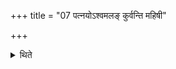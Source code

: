 +++
title = "07 पत्नयोऽश्वमलङ् कुर्वन्ति महिषी"

+++

<details><summary>थिते</summary>

7. The three wives viz. Mahiṣī (chief queen), Vāvāta (the favourite queen) and Parivr̥ktī (the deserted queen) adorn the horse. 
</details>
